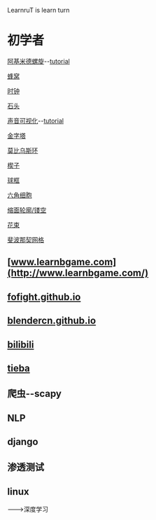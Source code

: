 LearnruT is learn turn

# 初学者

[阿基米德螺旋](LearnruT/add_archimedian_spiral.py)--[tutorial](https://www.bilibili.com/video/av49349447/)

[蜂窝](LearnruT/add_mesh_honeycomb.py)

[时钟](LearnruT/add_clock.py)

[石头](LearnruT/add_mesh_lowpoly_rock.py)

[声音可视化](LearnruT/audio_visualisation.py)--[tutorial](https://www.bilibili.com/video/av49469832/)

[金字塔](LearnruT/add_mesh_pyramid.py)

[莫比乌斯环](LearnruT/add_mobius_ring.py)

[楔子](LearnruT/add_mesh_wedge.py)

[球框](LearnruT/add_ball_frame.py)

[六角细胞](LearnruT/add_hex_cell.py)

[缩面轮廓/镂空](LearnruT/add_face_hollow.py)

[花束](LearnruT/add_flower.py)

[斐波那契网格](LearnruT/add_fibonacci_lattice.py)

[](LearnruT/)

[](LearnruT/)

[](LearnruT/)

[](LearnruT/)

[](LearnruT/)

[](LearnruT/)

[](LearnruT/)

[](LearnruT/)

[](LearnruT/)

[](LearnruT/)

[](LearnruT/)




## [www.learnbgame.com](http://www.learnbgame.com/)

## [fofight.github.io](https://fofight.github.io/)

## [blendercn.github.io](https://blendercn.github.io/)

## [bilibili](https://space.bilibili.com/267499384)

## [tieba](https://tieba.baidu.com/f?kw=learnbgame&fr=index)

## 爬虫--scapy

## NLP

## django

## 渗透测试

## linux

--->深度学习
